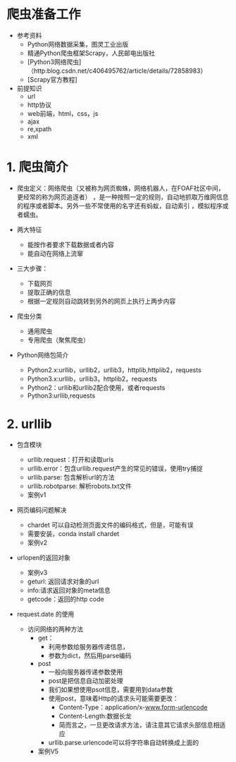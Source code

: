 # 爬虫准备工作
- 参考资料
    - Python网络数据采集，图灵工业出版
    - 精通Python爬虫框架Scrapy，人民邮电出版社
    - [Python3网络爬虫]（http:blog.csdn.net/c406495762/article/details/72858983）
    - [Scrapy官方教程]
- 前提知识
    - url
    - http协议
    - web前端，html，css，js
    - ajax
    - re,xpath
    - xml
    
# 1. 爬虫简介
- 爬虫定义：网络爬虫（又被称为网页蜘蛛，网络机器人，在FOAF社区中间，更经常的称为网页追逐者）
，是一种按照一定的规则，自动地抓取万维网信息的程序或者脚本。另外一些不常使用的名字还有蚂蚁，自动索引
，模拟程序或者蠕虫。

- 两大特征
    - 能按作者要求下载数据或者内容
    - 能自动在网络上流窜
- 三大步骤：
    - 下载网页
    - 提取正确的信息
    - 根据一定规则自动跳转到另外的网页上执行上两步内容
    
- 爬虫分类
    - 通用爬虫
    - 专用爬虫（聚焦爬虫）
    
- Python网络包简介
    - Python2.x:urllib，urllib2，urllib3，httplib,httplib2，requests
    - Python3.x:urllib，urllib3，httplib2，requests
    - Python2：urllib和urllib2配合使用，或者requests
    - Python3:urllib,requests
    
# 2. urllib
- 包含模块
    - urllib.request：打开和读取urls
    - urllib.error：包含urllib.request产生的常见的错误，使用try捕捉
    - urllib.parse: 包含解析url的方法
    - urllib.robotparse: 解析robots.txt文件
    - 案例v1
    
- 网页编码问题解决
    - chardet 可以自动检测页面文件的编码格式，但是，可能有误
    - 需要安装，conda install chardet
    - 案例v2
    
- urlopen的返回对象
    - 案例v3
    - geturl: 返回请求对象的url
    - info:请求返回对象的meta信息
    - getcode：返回的http code

- request.date 的使用
    - 访问网络的两种方法
        - get：
            - 利用参数给服务器传递信息，
            - 参数为dict，然后用parse编码
        - post
            - 一般向服务器传递参数使用
            - post是把信息自动加密处理
            - 我们如果想使用psot信息，需要用到data参数
            - 使用post，意味着Http的请求头可能需要更改：
                - Content-Type：application/x-www.form-urlencode
                - Content-Length:数据长龙
                - 简而言之，一旦更改请求方法，请注意其它请求头部信息相适应
            - urllib.parse.urlencode可以将字符串自动转换成上面的
        - 案例V5